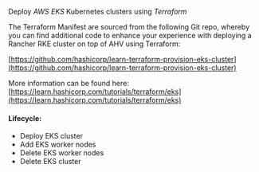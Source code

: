 Deploy *AWS EKS* Kubernetes clusters using *Terraform*

The Terraform Manifest are sourced from the following Git repo, whereby you can find additional code to enhance your experience with deploying a Rancher RKE cluster on top of AHV using Terraform:

[https://github.com/hashicorp/learn-terraform-provision-eks-cluster](https://github.com/hashicorp/learn-terraform-provision-eks-cluster)

More information can be found here: [https://learn.hashicorp.com/tutorials/terraform/eks](https://learn.hashicorp.com/tutorials/terraform/eks)

#### Lifecycle:

- Deploy EKS cluster
- Add EKS worker nodes
- Delete EKS worker nodes
- Delete EKS cluster
